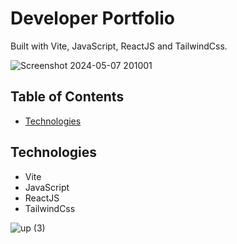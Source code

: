 # Developer Portfolio

Built with Vite, JavaScript, ReactJS and TailwindCss.

![Screenshot 2024-05-07 201001](https://github.com/n2n0n00/portfolio_v3/assets/40828429/0802a573-da0c-42c5-a2d7-bc3496caaa13)


## Table of Contents

- [Technologies](#technologies)


## Technologies

- Vite
- JavaScript
- ReactJS
- TailwindCss
  
![up (3)](https://github.com/n2n0n00/portfolio_v2/assets/40828429/28b7d281-6616-4d8b-ac3d-12e9a68d6d64)



